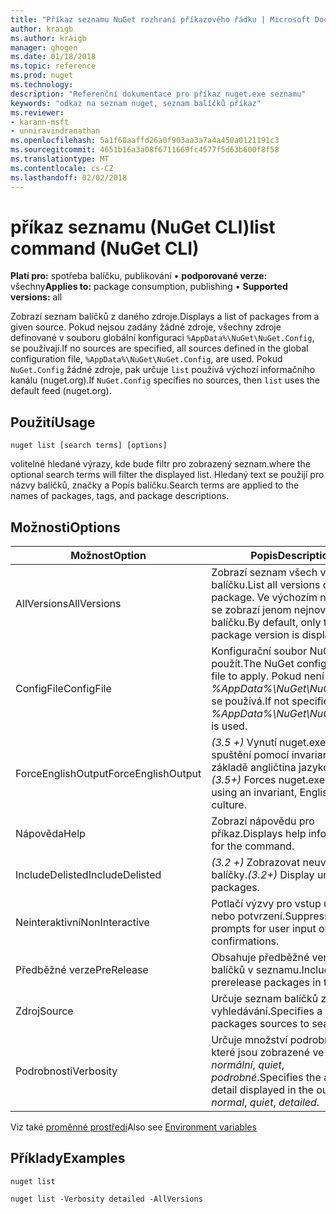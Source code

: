 ```yaml
---
title: "Příkaz seznamu NuGet rozhraní příkazového řádku | Microsoft Docs"
author: kraigb
ms.author: kraigb
manager: ghogen
ms.date: 01/18/2018
ms.topic: reference
ms.prod: nuget
ms.technology: 
description: "Referenční dokumentace pro příkaz nuget.exe seznamu"
keywords: "odkaz na seznam nuget, seznam balíčků příkaz"
ms.reviewer:
- karann-msft
- unniravindranathan
ms.openlocfilehash: 5a1f68aaffd26a0f903aa3a7a4a450a0121191c3
ms.sourcegitcommit: 4651b16a3a08f6711669fc4577f5d63b600f8f58
ms.translationtype: MT
ms.contentlocale: cs-CZ
ms.lasthandoff: 02/02/2018
---
```

# <a name="list-command-nuget-cli"></a><span data-ttu-id="f0f5b-104">příkaz seznamu (NuGet CLI)</span><span class="sxs-lookup"><span data-stu-id="f0f5b-104">list command (NuGet CLI)</span></span>

<span data-ttu-id="f0f5b-105">**Platí pro:** spotřeba balíčku, publikování &bullet; **podporované verze:** všechny</span><span class="sxs-lookup"><span data-stu-id="f0f5b-105">**Applies to:** package consumption, publishing &bullet; **Supported versions:** all</span></span>

<span data-ttu-id="f0f5b-106">Zobrazí seznam balíčků z daného zdroje.</span><span class="sxs-lookup"><span data-stu-id="f0f5b-106">Displays a list of packages from a given source.</span></span> <span data-ttu-id="f0f5b-107">Pokud nejsou zadány žádné zdroje, všechny zdroje definované v souboru globální konfiguraci `%AppData%\NuGet\NuGet.Config`, se používají.</span><span class="sxs-lookup"><span data-stu-id="f0f5b-107">If no sources are specified, all sources defined in the global configuration file, `%AppData%\NuGet\NuGet.Config`, are used.</span></span> <span data-ttu-id="f0f5b-108">Pokud `NuGet.Config` žádné zdroje, pak určuje `list` používá výchozí informačního kanálu (nuget.org).</span><span class="sxs-lookup"><span data-stu-id="f0f5b-108">If `NuGet.Config` specifies no sources, then `list` uses the default feed (nuget.org).</span></span>

## <a name="usage"></a><span data-ttu-id="f0f5b-109">Použití</span><span class="sxs-lookup"><span data-stu-id="f0f5b-109">Usage</span></span>

```cli
nuget list [search terms] [options]
```

<span data-ttu-id="f0f5b-110">volitelné hledané výrazy, kde bude filtr pro zobrazený seznam.</span><span class="sxs-lookup"><span data-stu-id="f0f5b-110">where the optional search terms will filter the displayed list.</span></span> <span data-ttu-id="f0f5b-111">Hledaný text se použijí pro názvy balíčků, značky a Popis balíčku.</span><span class="sxs-lookup"><span data-stu-id="f0f5b-111">Search terms are applied to the names of packages, tags, and package descriptions.</span></span>

## <a name="options"></a><span data-ttu-id="f0f5b-112">Možnosti</span><span class="sxs-lookup"><span data-stu-id="f0f5b-112">Options</span></span>

| <span data-ttu-id="f0f5b-113">Možnost</span><span class="sxs-lookup"><span data-stu-id="f0f5b-113">Option</span></span> | <span data-ttu-id="f0f5b-114">Popis</span><span class="sxs-lookup"><span data-stu-id="f0f5b-114">Description</span></span> |
| --- | --- |
| <span data-ttu-id="f0f5b-115">AllVersions</span><span class="sxs-lookup"><span data-stu-id="f0f5b-115">AllVersions</span></span> | <span data-ttu-id="f0f5b-116">Zobrazí seznam všech verze balíčku.</span><span class="sxs-lookup"><span data-stu-id="f0f5b-116">List all versions of a package.</span></span> <span data-ttu-id="f0f5b-117">Ve výchozím nastavení se zobrazí jenom nejnovější verzi balíčku.</span><span class="sxs-lookup"><span data-stu-id="f0f5b-117">By default, only the latest package version is displayed.</span></span> |
| <span data-ttu-id="f0f5b-118">ConfigFile</span><span class="sxs-lookup"><span data-stu-id="f0f5b-118">ConfigFile</span></span> | <span data-ttu-id="f0f5b-119">Konfigurační soubor NuGet použít.</span><span class="sxs-lookup"><span data-stu-id="f0f5b-119">The NuGet configuration file to apply.</span></span> <span data-ttu-id="f0f5b-120">Pokud není zadaný, *%AppData%\NuGet\NuGet.Config* se používá.</span><span class="sxs-lookup"><span data-stu-id="f0f5b-120">If not specified, *%AppData%\NuGet\NuGet.Config* is used.</span></span> |
| <span data-ttu-id="f0f5b-121">ForceEnglishOutput</span><span class="sxs-lookup"><span data-stu-id="f0f5b-121">ForceEnglishOutput</span></span> | <span data-ttu-id="f0f5b-122">*(3.5 +)*  Vynutí nuget.exe ke spuštění pomocí invariantní, na základě angličtina jazykové verze.</span><span class="sxs-lookup"><span data-stu-id="f0f5b-122">*(3.5+)* Forces nuget.exe to run using an invariant, English-based culture.</span></span> |
| <span data-ttu-id="f0f5b-123">Nápověda</span><span class="sxs-lookup"><span data-stu-id="f0f5b-123">Help</span></span> | <span data-ttu-id="f0f5b-124">Zobrazí nápovědu pro příkaz.</span><span class="sxs-lookup"><span data-stu-id="f0f5b-124">Displays help information for the command.</span></span> |
| <span data-ttu-id="f0f5b-125">IncludeDelisted</span><span class="sxs-lookup"><span data-stu-id="f0f5b-125">IncludeDelisted</span></span> | <span data-ttu-id="f0f5b-126">*(3.2 +)*  Zobrazovat neuvedené balíčky.</span><span class="sxs-lookup"><span data-stu-id="f0f5b-126">*(3.2+)* Display unlisted packages.</span></span> |
| <span data-ttu-id="f0f5b-127">Neinteraktivní</span><span class="sxs-lookup"><span data-stu-id="f0f5b-127">NonInteractive</span></span> | <span data-ttu-id="f0f5b-128">Potlačí výzvy pro vstup uživatele nebo potvrzení.</span><span class="sxs-lookup"><span data-stu-id="f0f5b-128">Suppresses prompts for user input or confirmations.</span></span> |
| <span data-ttu-id="f0f5b-129">Předběžné verze</span><span class="sxs-lookup"><span data-stu-id="f0f5b-129">PreRelease</span></span> | <span data-ttu-id="f0f5b-130">Obsahuje předběžné verze balíčků v seznamu.</span><span class="sxs-lookup"><span data-stu-id="f0f5b-130">Includes prerelease packages in the list.</span></span> |
| <span data-ttu-id="f0f5b-131">Zdroj</span><span class="sxs-lookup"><span data-stu-id="f0f5b-131">Source</span></span> | <span data-ttu-id="f0f5b-132">Určuje seznam balíčků zdroje pro vyhledávání.</span><span class="sxs-lookup"><span data-stu-id="f0f5b-132">Specifies a list of packages sources to search.</span></span> |
| <span data-ttu-id="f0f5b-133">Podrobnosti</span><span class="sxs-lookup"><span data-stu-id="f0f5b-133">Verbosity</span></span> | <span data-ttu-id="f0f5b-134">Určuje množství podrobností, které jsou zobrazené ve výstupu: *normální*, *quiet*, *podrobné*.</span><span class="sxs-lookup"><span data-stu-id="f0f5b-134">Specifies the amount of detail displayed in the output: *normal*, *quiet*, *detailed*.</span></span> |

<span data-ttu-id="f0f5b-135">Viz také [proměnné prostředí](cli-ref-environment-variables.md)</span><span class="sxs-lookup"><span data-stu-id="f0f5b-135">Also see [Environment variables](cli-ref-environment-variables.md)</span></span>

## <a name="examples"></a><span data-ttu-id="f0f5b-136">Příklady</span><span class="sxs-lookup"><span data-stu-id="f0f5b-136">Examples</span></span>

```cli
nuget list

nuget list -Verbosity detailed -AllVersions
```
